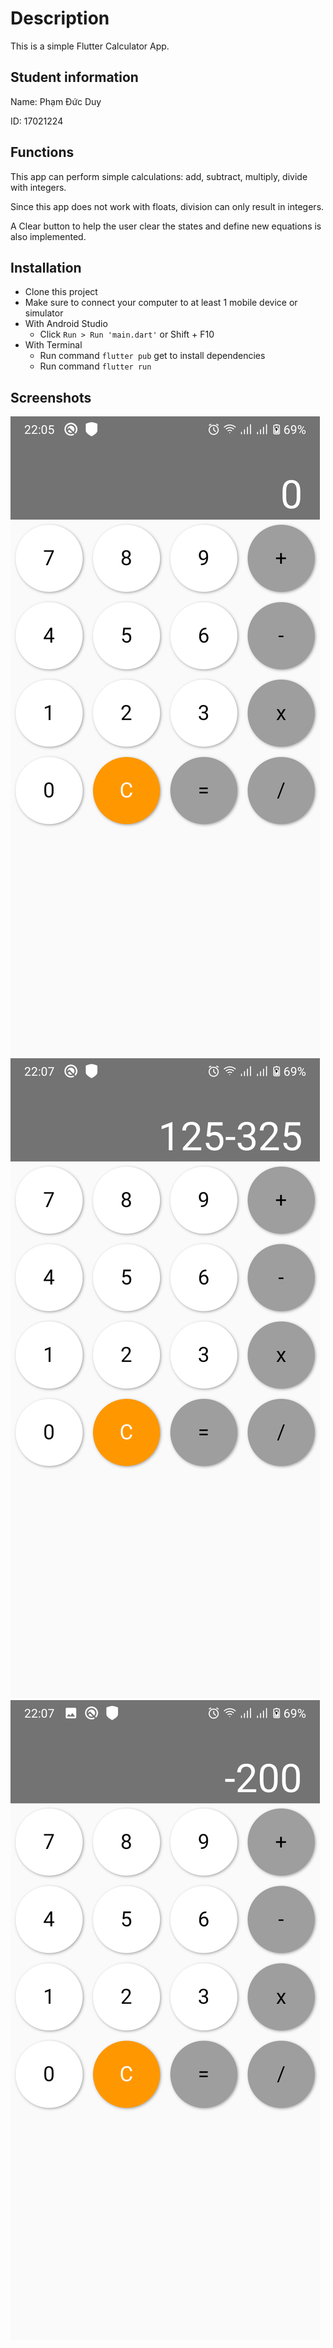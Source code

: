 # Description

This is a simple Flutter Calculator App.

## Student information

Name: Phạm Đức Duy

ID: 17021224

## Functions

This app can perform simple calculations: add, subtract, multiply, divide with integers.

Since this app does not work with floats, division can only result in integers.

A Clear button to help the user clear the states and define new equations is also implemented.

## Installation

* Clone this project
* Make sure to connect your computer to at least 1 mobile device or simulator
* With Android Studio
    * Click `Run > Run 'main.dart'` or Shift + F10
* With Terminal
    * Run command `flutter pub` get to install dependencies
    * Run command `flutter run`

## Screenshots
![Alt text](res/demo1.png)
![Alt text](res/demo2.png)
![Alt text](res/demo3.png)

